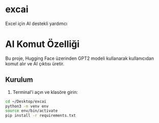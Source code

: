 # excai
Excel için AI destekli yardımcı

# AI Komut Özelliği

Bu proje, Hugging Face üzerinden GPT2 modeli kullanarak kullanıcıdan komut alır ve AI çıktısı üretir.

## Kurulum

1. Terminal'i açın ve klasöre girin:
```bash
cd ~/Desktop/excai
python3 -m venv env
source env/bin/activate
pip install -r requirements.txt


